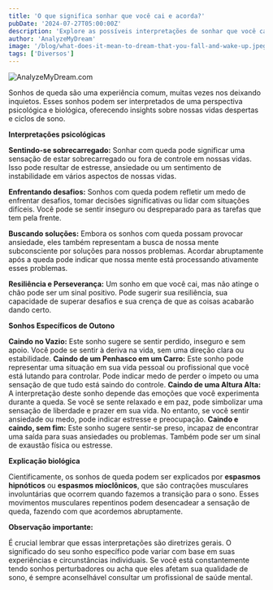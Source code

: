 ```yaml
---
title: 'O que significa sonhar que você cai e acorda?'
pubDate: '2024-07-27T05:00:00Z'
description: 'Explore as possíveis interpretações de sonhar que você cai e acorda, desde confusão e constrangimento até espasmos mioclônicos.'
author: 'AnalyzeMyDream'
image: '/blog/what-does-it-mean-to-dream-that-you-fall-and-wake-up.jpeg'
tags: ['Diversos']
---
```


![AnalyzeMyDream.com](/blog/what-does-it-mean-to-dream-that-you-fall-and-wake-up.jpeg)


Sonhos de queda são uma experiência comum, muitas vezes nos deixando inquietos. Esses sonhos podem ser interpretados de uma perspectiva psicológica e biológica, oferecendo insights sobre nossas vidas despertas e ciclos de sono. 

**Interpretações psicológicas**

**Sentindo-se sobrecarregado:** Sonhar com queda pode significar uma sensação de estar sobrecarregado ou fora de controle em nossas vidas. Isso pode resultar de estresse, ansiedade ou um sentimento de instabilidade em vários aspectos de nossas vidas.

**Enfrentando desafios:** Sonhos com queda podem refletir um medo de enfrentar desafios, tomar decisões significativas ou lidar com situações difíceis. Você pode se sentir inseguro ou despreparado para as tarefas que tem pela frente.

**Buscando soluções:** Embora os sonhos com queda possam provocar ansiedade, eles também representam a busca de nossa mente subconsciente por soluções para nossos problemas. Acordar abruptamente após a queda pode indicar que nossa mente está processando ativamente esses problemas.

**Resiliência e Perseverança:** Um sonho em que você cai, mas não atinge o chão pode ser um sinal positivo. Pode sugerir sua resiliência, sua capacidade de superar desafios e sua crença de que as coisas acabarão dando certo.

**Sonhos Específicos de Outono**

**Caindo no Vazio:** Este sonho sugere se sentir perdido, inseguro e sem apoio. Você pode se sentir à deriva na vida, sem uma direção clara ou estabilidade.
**Caindo de um Penhasco em um Carro:** Este sonho pode representar uma situação em sua vida pessoal ou profissional que você está lutando para controlar. Pode indicar medo de perder o ímpeto ou uma sensação de que tudo está saindo do controle. 
**Caindo de uma Altura Alta:** A interpretação deste sonho depende das emoções que você experimenta durante a queda. Se você se sente relaxado e em paz, pode simbolizar uma sensação de liberdade e prazer em sua vida. No entanto, se você sentir ansiedade ou medo, pode indicar estresse e preocupação.
**Caindo e caindo, sem fim:** Este sonho sugere sentir-se preso, incapaz de encontrar uma saída para suas ansiedades ou problemas. Também pode ser um sinal de exaustão física ou estresse. 

**Explicação biológica**

Cientificamente, os sonhos de queda podem ser explicados por **espasmos hipnóticos** ou **espasmos mioclônicos**, que são contrações musculares involuntárias que ocorrem quando fazemos a transição para o sono. Esses movimentos musculares repentinos podem desencadear a sensação de queda, fazendo com que acordemos abruptamente.

**Observação importante:**

É crucial lembrar que essas interpretações são diretrizes gerais. O significado do seu sonho específico pode variar com base em suas experiências e circunstâncias individuais. Se você está constantemente tendo sonhos perturbadores ou acha que eles afetam sua qualidade de sono, é sempre aconselhável consultar um profissional de saúde mental.